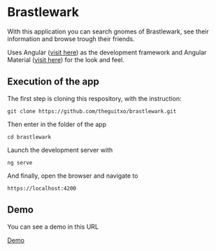 # Brastlewark

With this application you can search gnomes of Brastlewark, see their information and browse trough their friends.

Uses Angular ([visit here](https://angular.io/)) as the development framework and Angular Material ([visit here](https://material.angular.io/)) for the look and feel.

## Execution of the app

The first step is cloning this respository, with the instruction:

~~~
git clone https://github.com/theguitxo/brastlewark.git
~~~

Then enter in the folder of the app

~~~
cd brastlewark
~~~

Launch the development server with

~~~
ng serve
~~~

And finally, open the browser and navigate to

~~~
https://localhost:4200
~~~

## Demo

You can see a demo in this URL

[Demo](https://theguitxo.github.io/brastlewark/)

